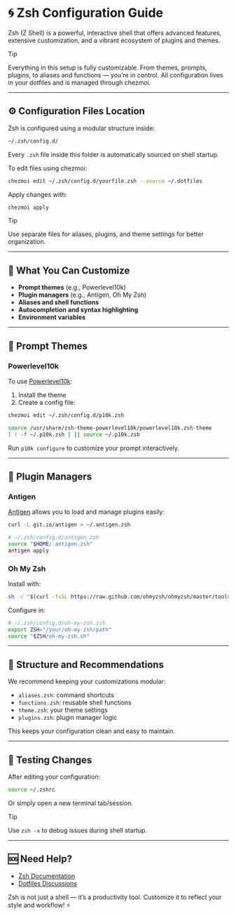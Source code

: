 # 🌀 Zsh Configuration Guide

Zsh (Z Shell) is a powerful, interactive shell that offers advanced features, extensive customization, and a vibrant ecosystem of plugins and themes.

> [!TIP]
> Everything in this setup is fully customizable. From themes, prompts, plugins, to aliases and functions — you’re in control. All configuration lives in your dotfiles and is managed through chezmoi.

---

## ⚙️ Configuration Files Location

Zsh is configured using a modular structure inside:

```sh
~/.zsh/config.d/
```

Every `.zsh` file inside this folder is automatically sourced on shell startup.

To edit files using chezmoi:

```sh
chezmoi edit ~/.zsh/config.d/yourfile.zsh --source ~/.dotfiles
```

Apply changes with:

```sh
chezmoi apply
```

> [!TIP]
> Use separate files for aliases, plugins, and theme settings for better organization.

---

## 🔧 What You Can Customize

- **Prompt themes** (e.g., Powerlevel10k)
- **Plugin managers** (e.g., Antigen, Oh My Zsh)
- **Aliases and shell functions**
- **Autocompletion and syntax highlighting**
- **Environment variables**

---

## 🎨 Prompt Themes

### Powerlevel10k

To use [Powerlevel10k](https://github.com/romkatv/powerlevel10k):

1. Install the theme
2. Create a config file:

```sh
chezmoi edit ~/.zsh/config.d/p10k.zsh
```

```zsh
source /usr/share/zsh-theme-powerlevel10k/powerlevel10k.zsh-theme
[ ! -f ~/.p10k.zsh ] || source ~/.p10k.zsh
```

Run `p10k configure` to customize your prompt interactively.

---

## 🔌 Plugin Managers

### Antigen

[Antigen](https://github.com/zsh-users/antigen) allows you to load and manage plugins easily:

```sh
curl -L git.io/antigen > ~/.antigen.zsh
```

```zsh
# ~/.zsh/config.d/antigen.zsh
source "$HOME/.antigen.zsh"
antigen apply
```

### Oh My Zsh

Install with:

```sh
sh -c "$(curl -fsSL https://raw.github.com/ohmyzsh/ohmyzsh/master/tools/install.sh)"
```

Configure in:

```zsh
# ~/.zsh/config.d/oh-my-zsh.zsh
export ZSH="/your/oh-my-zsh/path"
source "$ZSH/oh-my-zsh.sh"
```

---

## 📁 Structure and Recommendations

We recommend keeping your customizations modular:

- `aliases.zsh`: command shortcuts
- `functions.zsh`: reusable shell functions
- `theme.zsh`: your theme settings
- `plugins.zsh`: plugin manager logic

This keeps your configuration clean and easy to maintain.

---

## 🧪 Testing Changes

After editing your configuration:

```sh
source ~/.zshrc
```

Or simply open a new terminal tab/session.

> [!TIP]
> Use `zsh -x` to debug issues during shell startup.

---

## 🆘 Need Help?

- [Zsh Documentation](https://zsh.sourceforge.io/Doc/Release/)
- [Dotfiles Discussions](https://github.com/ulises-jeremias/dotfiles/discussions)

Zsh is not just a shell — it’s a productivity tool. Customize it to reflect your style and workflow! ⚡
